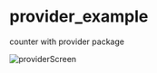 # provider_example
counter with provider package 
</br>

![providerScreen](https://user-images.githubusercontent.com/49438937/204127073-a1449929-3564-41e7-b215-d2eec6fe4848.png)


